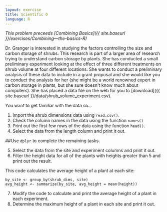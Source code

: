 ```yaml
---
layout: exercise
title: Scientific 0
language: R
---
```


*This problem preceeds [Combining Basics]({{ site.baseurl }}/exercises/Combining—the-basics-R)*

Dr. Granger is interested in studying the factors controlling the size and
carbon storage of shrubs. This research is part of a larger area of research
trying to understand carbon storage by plants. She has conducted a small
preliminary experiment looking at the effect of three different treatments on
shrub volume at four different locations. She wants to conduct a preliminary
analysis of these data to include in a grant proposal and she would like you to
conduct the analysis for her (she might be a world renowned expert in carbon
storage in plants, but she sure doesn't know much about computers). She has
placed a data file on the web for you to
[download]({{ site.baseurl }}/data/shrub_volume_experiment.csv).

You want to get familiar with the data so…

1. Import the shrub dimensions data using `read.csv()`. 
2. Check the column names in the data using the function `names()`
3. Print out the first few rows of the data using the function `head()`.
4. Select the data from the length column and print it out.

##Use `dplyr` to complete the remaining tasks.

5. Select the data from the site and experiment columns and print it out.
6. Filter the height data for all of the plants with heights greater than 5 and
   print out the result.
 
This code calculates the average height of a plant at each site:
```
by_site <- group_by(shrub_dims, site)
avg_height <- summarize(by_site, avg_height = mean(height))
```

7. Modify the code to calculate and print the average height of a plant in each 
experiment.
8. Determine the maximum height of a plant in each site and print it out.
